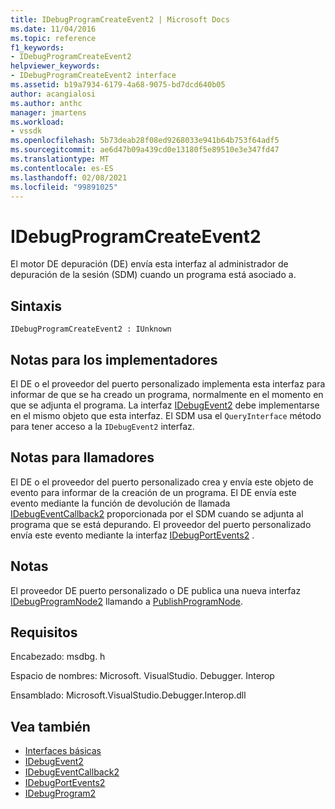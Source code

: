 ```yaml
---
title: IDebugProgramCreateEvent2 | Microsoft Docs
ms.date: 11/04/2016
ms.topic: reference
f1_keywords:
- IDebugProgramCreateEvent2
helpviewer_keywords:
- IDebugProgramCreateEvent2 interface
ms.assetid: b19a7934-6179-4a68-9075-bd7dcd640b05
author: acangialosi
ms.author: anthc
manager: jmartens
ms.workload:
- vssdk
ms.openlocfilehash: 5b73deab28f08ed9268033e941b64b753f64adf5
ms.sourcegitcommit: ae6d47b09a439cd0e13180f5e89510e3e347fd47
ms.translationtype: MT
ms.contentlocale: es-ES
ms.lasthandoff: 02/08/2021
ms.locfileid: "99891025"
---
```

# <a name="idebugprogramcreateevent2"></a>IDebugProgramCreateEvent2
El motor DE depuración (DE) envía esta interfaz al administrador de depuración de la sesión (SDM) cuando un programa está asociado a.

## <a name="syntax"></a>Sintaxis

```
IDebugProgramCreateEvent2 : IUnknown
```

## <a name="notes-for-implementers"></a>Notas para los implementadores
 El DE o el proveedor del puerto personalizado implementa esta interfaz para informar de que se ha creado un programa, normalmente en el momento en que se adjunta el programa. La interfaz [IDebugEvent2](../../../extensibility/debugger/reference/idebugevent2.md) debe implementarse en el mismo objeto que esta interfaz. El SDM usa el `QueryInterface` método para tener acceso a la `IDebugEvent2` interfaz.

## <a name="notes-for-callers"></a>Notas para llamadores
 El DE o el proveedor del puerto personalizado crea y envía este objeto de evento para informar de la creación de un programa. El DE envía este evento mediante la función de devolución de llamada [IDebugEventCallback2](../../../extensibility/debugger/reference/idebugeventcallback2.md) proporcionada por el SDM cuando se adjunta al programa que se está depurando. El proveedor del puerto personalizado envía este evento mediante la interfaz [IDebugPortEvents2](../../../extensibility/debugger/reference/idebugportevents2.md) .

## <a name="remarks"></a>Notas
 El proveedor DE puerto personalizado o DE publica una nueva interfaz [IDebugProgramNode2](../../../extensibility/debugger/reference/idebugprogramnode2.md) llamando a [PublishProgramNode](../../../extensibility/debugger/reference/idebugprogrampublisher2-publishprogramnode.md).

## <a name="requirements"></a>Requisitos
 Encabezado: msdbg. h

 Espacio de nombres: Microsoft. VisualStudio. Debugger. Interop

 Ensamblado: Microsoft.VisualStudio.Debugger.Interop.dll

## <a name="see-also"></a>Vea también
- [Interfaces básicas](../../../extensibility/debugger/reference/core-interfaces.md)
- [IDebugEvent2](../../../extensibility/debugger/reference/idebugevent2.md)
- [IDebugEventCallback2](../../../extensibility/debugger/reference/idebugeventcallback2.md)
- [IDebugPortEvents2](../../../extensibility/debugger/reference/idebugportevents2.md)
- [IDebugProgram2](../../../extensibility/debugger/reference/idebugprogram2.md)

